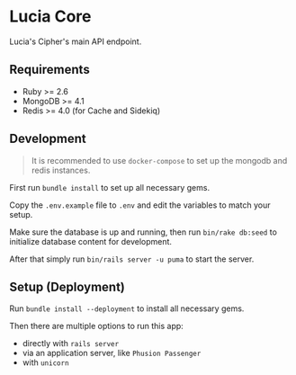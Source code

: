# Lucia Core

Lucia's Cipher's main API endpoint.


## Requirements

* Ruby >= 2.6
* MongoDB >= 4.1
* Redis >= 4.0 (for Cache and Sidekiq)


## Development

> It is recommended to use `docker-compose` to set up the mongodb and redis instances.

First run `bundle install` to set up all necessary gems.

Copy the `.env.example` file to `.env` and edit the variables to match your setup.

Make sure the database is up and running, then run `bin/rake db:seed` to initialize database content for development.

After that simply run `bin/rails server -u puma` to start the server.


## Setup (Deployment)

Run `bundle install --deployment` to install all necessary gems.

Then there are multiple options to run this app:

* directly with `rails server`
* via an application server, like `Phusion Passenger`
* with `unicorn`
